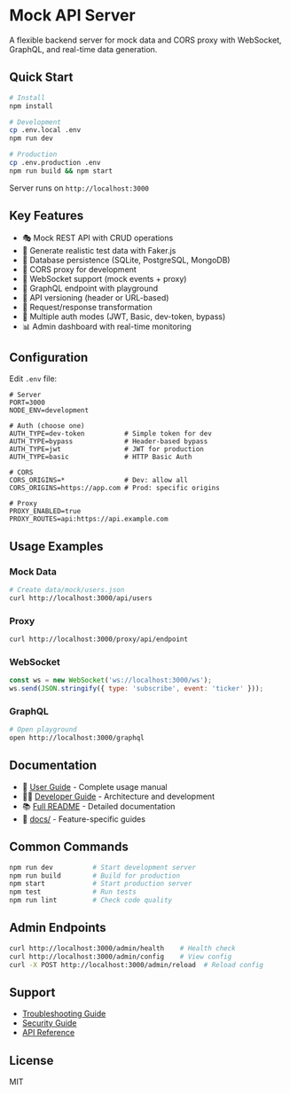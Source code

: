 # Mock API Server

A flexible backend server for mock data and CORS proxy with WebSocket, GraphQL, and real-time data generation.

## Quick Start

```bash
# Install
npm install

# Development
cp .env.local .env
npm run dev

# Production
cp .env.production .env
npm run build && npm start
```

Server runs on `http://localhost:3000`

## Key Features

- 🎭 Mock REST API with CRUD operations
- 🎲 Generate realistic test data with Faker.js
- 💾 Database persistence (SQLite, PostgreSQL, MongoDB)
- 🔄 CORS proxy for development
- 🔌 WebSocket support (mock events + proxy)
- 🔮 GraphQL endpoint with playground
- 📌 API versioning (header or URL-based)
- 🔀 Request/response transformation
- 🔐 Multiple auth modes (JWT, Basic, dev-token, bypass)
- 📊 Admin dashboard with real-time monitoring

## Configuration

Edit `.env` file:

```env
# Server
PORT=3000
NODE_ENV=development

# Auth (choose one)
AUTH_TYPE=dev-token          # Simple token for dev
AUTH_TYPE=bypass             # Header-based bypass
AUTH_TYPE=jwt                # JWT for production
AUTH_TYPE=basic              # HTTP Basic Auth

# CORS
CORS_ORIGINS=*               # Dev: allow all
CORS_ORIGINS=https://app.com # Prod: specific origins

# Proxy
PROXY_ENABLED=true
PROXY_ROUTES=api:https://api.example.com
```

## Usage Examples

### Mock Data
```bash
# Create data/mock/users.json
curl http://localhost:3000/api/users
```

### Proxy
```bash
curl http://localhost:3000/proxy/api/endpoint
```

### WebSocket
```javascript
const ws = new WebSocket('ws://localhost:3000/ws');
ws.send(JSON.stringify({ type: 'subscribe', event: 'ticker' }));
```

### GraphQL
```bash
# Open playground
open http://localhost:3000/graphql
```

## Documentation

- 📖 [User Guide](USER_GUIDE.md) - Complete usage manual
- 👨‍💻 [Developer Guide](DEVELOPER_GUIDE.md) - Architecture and development
- 📚 [Full README](README.md) - Detailed documentation
- 📁 [docs/](docs/) - Feature-specific guides

## Common Commands

```bash
npm run dev          # Start development server
npm run build        # Build for production
npm start            # Start production server
npm test             # Run tests
npm run lint         # Check code quality
```

## Admin Endpoints

```bash
curl http://localhost:3000/admin/health    # Health check
curl http://localhost:3000/admin/config    # View config
curl -X POST http://localhost:3000/admin/reload  # Reload config
```

## Support

- [Troubleshooting Guide](docs/TROUBLESHOOTING.md)
- [Security Guide](docs/SECURITY_GUIDE.md)
- [API Reference](docs/API_REFERENCE.md)

## License

MIT
